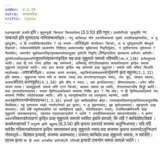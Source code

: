 ```yaml
---
index:  2.2.19
sutra:  उपपदमतिङ्
vritti:  nyasa
---
```


`एधानाहारको व्रजति` इति। `तुमुन्ण्वुलौ क्रियायां क्रियार्थायाम्` (3.3.10) इति ण्वुल्। `एतयोर्योगयोः सुप्सुपेति `प्न सम्बध्यते इति मूलपाठःफ् नाभिसम्बध्यते` इति। ननु चास्मिन्नव योगे तदनभिसम्बन्दो युक्तो यत्रातिङग्रहणमस्ति, न तु पूर्वसूत्रेण, न हि तत्रातिङित्येतदस्ति ? एवं मन्यते-- `अतिङ` इति योगविभागः क्रियते, स च पूर्वसूत्रस्यापि शेषभूतो विज्ञायते। नन्वेवमप्यतिङिति प्रथमान्तेन निर्देशात् प्रथमान्तस्यैव सुबित्यस्य निवृत्तिर्युक्ता, न तृतीयान्तस्य सुपेत्यस्य ? नैतदस्ति; समान्येन सुबधिकारनिवृत्त्युपलक्षणार्थत्वाद्युक्ता द्वयोरपि निवृत्तिः। `तेन` इत्यादिना ज्ञापकस्य प्रयोजनं दर्शयति। पूर्वयोगेऽप्यतिङग्रहणात् `गत्युपसर्गसंज्ञकानांकृद्भिः सह प्राक् सुबुत्पतेः समासो भविष्यति` (व्या.प.138) इत्येतदुपपन्नं भवति। तथा हि तत्र गतयः कृद्भिः सह समस्यन्ते, अस्मिस्तु योगेऽतिङग्रहणात् कारकोपपदानां कृद्भिः समासः सुबुत्पत्तेः प्रागुपपन्नो भवति। तथा ह्यत्र कारकं कृद्भिः सह समस्यते प्राक् सुबुत्पत्तेः।
समासे सति यदिष्टं सिध्यति तद्दर्सयन्नाह-- `अश्वक्रीती` इति। अत्राश्वः करणं कारकम्, तद्वाचिनोऽश्वशब्दस्य `कर्त्तृकरणे कृता बहुलम्` (2.1.32) इति समासः। सुबुत्पत्त्यां स्तायं यदि स समासः स्यात् तदा प्रागन्तरङ्गत्वाट्टाप स्यात्, ततः सुप्, पश्चात् समासः, ततश्च `क्रीतात् करणपूर्वात्` (4.1.50) इति ङीष् न स्यात् ; अत इत्यधिकारात्। ङीषस्त्ववकाशः--धनेन क्रीतं क्रयणं यस्याः। प्राक्सुबुत्पत्तेः समासे सति टाप्न क्रियते, प्रथमतः समास एव भवति, तेनादन्तत्वान्ङीष् सिद्धो बवति। कथं पुनरश्वदेरुपपदत्वम्। यावता द्वितीयधात्वधिकारे सप्तम्या निर्देशः कृतः ? नैष दोषः; न हि द्वितीयधात्वधिकारे यत् सप्तम्या निर्दिष्टं तदेवोपपदसंज्ञं भवति। अपि तु यदप्युपोच्चारितं पदं तदप्युपपदं भवत्येव, तदपि शास्त्रे `इतरेतरान्योन्योपपदाच्च` (1.3.16) इत्यादौ सूत्रे क्वचिदाक्षीयत #एव। तस्मादश्वादिकमप्युच्चारितपदत्वादुपपमिह विवक्षितम्। पद्वं पुनस्तस्य पद्यते गम्यतेऽनेनार्थ इत कृत्वा; न तु सुबन्तत्वात्; इह सुपोऽसम्भवात्। सुबनुत्पत्तेः प्राक् समासात्। यदि तर्हि यदुपोच्चा4रितं पदं तदपीहोपपदं गृह्यते, तदातिप्रसङ्गः स्यात्; राजश्रितम#त्यित्रापि प्राक् सुबुत्पत्तेः समासप्रसङ्गात्, तदतश्च पदत्वाभावान्नलोपो न भवति ? असर्वविषयत्वादस्य ज्ञापकस्येत्यदोषः। न ह्यनेन सर्वत्र `गतिकारकोपपदानां कृद्भिः प्राक् सुबुत्पत्तेः समासो भवतिट इ#ति ज्ञाप्यते, किं तर्हि ? क्वचिदेवेष्टविषये । कथमेतज्ज्ञायते ? `तत्पुरुषे कृति बहुलम्` (6.3.14) इति कृदन्त उत्तरपदे सप्तम्या अलुग्विधानात्। यदि तर्हि सर्वत्रैव गतिकारकोपपदानां कृद्भिः समासवचनं प्राक् सुबुत्पत्तेः स्यात् तदा सप्तम्याः कृदन्त उत्तरपदेऽलुग्विधानं नोपपद्यते-- बिलेशय इत्यादौ, सप्तम्या असम्भवात्। तस्मात् क्वचिदेव प्राक् सुबुत्पत्तेः समासः, न सर्वत्रेति।एवञ्च कृत्वा `सा हि तस्य धनक्रीता प्राणेभ्योऽपि गरीयसी` इत्यादौ टाबन्तेन समास उपपन्नो भवति।।

